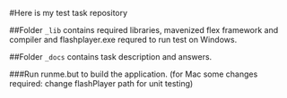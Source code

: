 #Here is my test task repository

##Folder `_lib`  contains required libraries, mavenized flex framework and compiler and flashplayer.exe requred to run test on Windows.

##Folder `_docs` contains task description and answers.

###Run runme.but to build the application. (for Mac some changes required: change flashPlayer path for unit testing)
